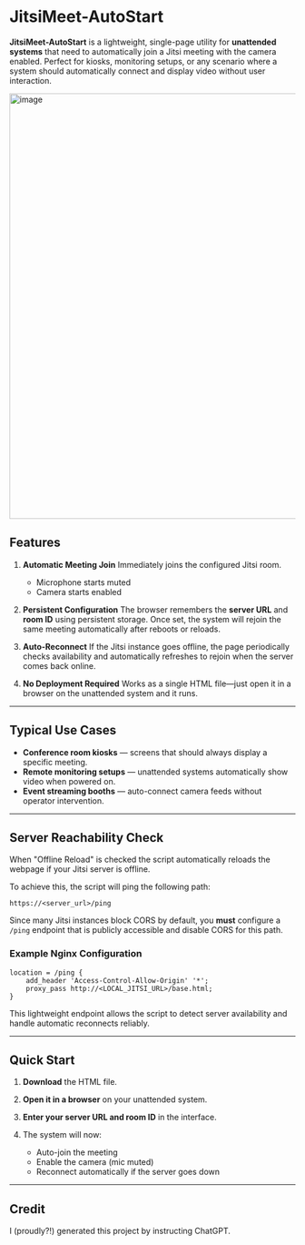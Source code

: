 # JitsiMeet-AutoStart

**JitsiMeet-AutoStart** is a lightweight, single-page utility for **unattended systems** that need to automatically join a Jitsi meeting with the camera enabled. Perfect for kiosks, monitoring setups, or any scenario where a system should automatically connect and display video without user interaction.

<img width="1110" height="748" alt="image" src="https://github.com/user-attachments/assets/5598aa55-442e-4198-ac44-99bebac4658a" />


## Features

1. **Automatic Meeting Join**
   Immediately joins the configured Jitsi room.
   * Microphone starts muted
   * Camera starts enabled

2. **Persistent Configuration**
   The browser remembers the **server URL** and **room ID** using persistent storage. Once set, the system will rejoin the same meeting automatically after reboots or reloads.

3. **Auto-Reconnect**
   If the Jitsi instance goes offline, the page periodically checks availability and automatically refreshes to rejoin when the server comes back online.

4. **No Deployment Required**
   Works as a single HTML file—just open it in a browser on the unattended system and it runs.

---

## Typical Use Cases

* **Conference room kiosks** — screens that should always display a specific meeting.
* **Remote monitoring setups** — unattended systems automatically show video when powered on.
* **Event streaming booths** — auto-connect camera feeds without operator intervention.

---

## Server Reachability Check

When "Offline Reload" is checked the script automatically reloads the webpage if your Jitsi server is offline.

To achieve this, the script will ping the following path:

```
https://<server_url>/ping
```

Since many Jitsi instances block CORS by default, you **must** configure a `/ping` endpoint that is publicly accessible and disable CORS for this path.

### Example Nginx Configuration

```nginx
location = /ping {
    add_header 'Access-Control-Allow-Origin' '*';
    proxy_pass http://<LOCAL_JITSI_URL>/base.html;
}
```

This lightweight endpoint allows the script to detect server availability and handle automatic reconnects reliably.

---

## Quick Start

1. **Download** the HTML file.
2. **Open it in a browser** on your unattended system.
3. **Enter your server URL and room ID** in the interface.
4. The system will now:

   * Auto-join the meeting
   * Enable the camera (mic muted)
   * Reconnect automatically if the server goes down

---


## Credit

I (proudly?!) generated this project by instructing ChatGPT.
